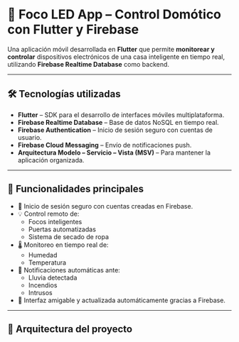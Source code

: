 # 🔌 Foco LED App – Control Domótico con Flutter y Firebase

Una aplicación móvil desarrollada en **Flutter** que permite **monitorear y controlar** dispositivos electrónicos de una casa inteligente en tiempo real, utilizando **Firebase Realtime Database** como backend.

---

## 🛠️ Tecnologías utilizadas

- **Flutter** – SDK para el desarrollo de interfaces móviles multiplataforma.
- **Firebase Realtime Database** – Base de datos NoSQL en tiempo real.
- **Firebase Authentication** – Inicio de sesión seguro con cuentas de usuario.
- **Firebase Cloud Messaging** – Envío de notificaciones push.
- **Arquitectura Modelo – Servicio – Vista (MSV)** – Para mantener la aplicación organizada.

---

## 📱 Funcionalidades principales

- 🔐 Inicio de sesión seguro con cuentas creadas en Firebase.
- 💡 Control remoto de:
  - Focos inteligentes
  - Puertas automatizadas
  - Sistema de secado de ropa
- 🌡 Monitoreo en tiempo real de:
  - Humedad
  - Temperatura
- 🚨 Notificaciones automáticas ante:
  - Lluvia detectada
  - Incendios
  - Intrusos
- 🧭 Interfaz amigable y actualizada automáticamente gracias a Firebase.

---

## 🧱 Arquitectura del proyecto


